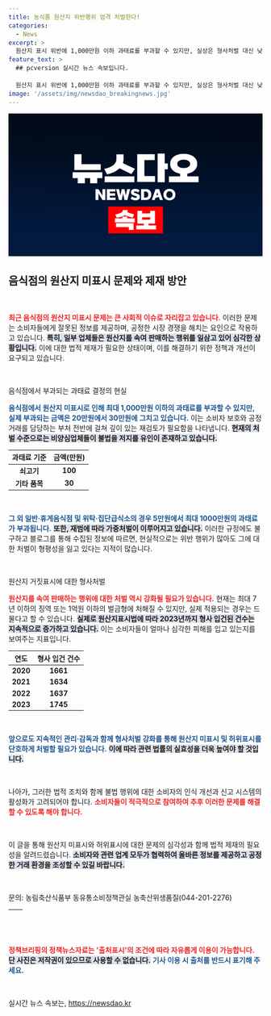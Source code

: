 ```yaml
---
title: 농식품 원산지 위반행위 엄격 처벌한다!
categories:
  - News
excerpt: >
  원산지 표시 위반에 1,000만원 이하 과태료를 부과할 수 있지만, 실상은 형사처벌 대신 낮은 과태료로 불법이 만연하고 있다! 정부의 진상 규명과 강화된 처벌 방안을 통해 위법행위가 근절될 수 있을지 궁금하다.
feature_text: >
  ## pcversion 실시간 뉴스 속보입니다.

  원산지 표시 위반에 1,000만원 이하 과태료를 부과할 수 있지만, 실상은 형사처벌 대신 낮은 과태료로 불법이 만연하고 있다! 정부의 진상 규명과 강화된 처벌 방안을 통해 위법행위가 근절될 수 있을지 궁금하다.
image: '/assets/img/newsdao_breakingnews.jpg'
---
```


<p><img src="/assets/img/newsdao_breakingnews.jpg" alt="pcversion 속보" /></p>

<h2 data-ke-size="size26">음식점의 원산지 미표시 문제와 제재 방안</h2>

<p data-ke-size="size16">&nbsp;</p>

<p><b><span style="color: #ee2323;">최근 음식점의 원산지 미표시 문제는 큰 사회적 이슈로 자리잡고 있습니다.</span></b> 이러한 문제는 소비자들에게 잘못된 정보를 제공하며, 공정한 시장 경쟁을 해치는 요인으로 작용하고 있습니다. <b><span style="background-color: #21538527;">특히, 일부 업체들은 원산지를 속여 판매하는 행위를 일삼고 있어 심각한 상황입니다.</span></b> 이에 대한 법적 제재가 필요한 상태이며, 이를 해결하기 위한 정책과 개선이 요구되고 있습니다. </p>

<p data-ke-size="size16">&nbsp;</p>

<p>음식점에서 부과되는 과태료 결정의 현실</p>

<p><b><span style="color: #1a5490;">음식점에서 원산지 미표시로 인해 최대 1,000만원 이하의 과태료를 부과할 수 있지만, 실제 부과되는 금액은 20만원에서 30만원에 그치고 있습니다.</span></b> 이는 소비자 보호와 공정 거래를 담당하는 부처 전반에 걸쳐 깊이 있는 재검토가 필요함을 나타냅니다. <b><span style="background-color: #21538527;">현재의 처벌 수준으로는 비양심업체들이 불법을 저지를 유인이 존재하고 있습니다.</span></b> </p>

<table>
  <thead>
    <tr>
      <th style="text-align: center; height: 17px;">과태료 기준</th>
      <th style="text-align: center; height: 17px;">금액(만원)</th>
    </tr>
  </thead>
  <tbody>
    <tr>
      <td style="text-align: center; height: 17px;"><b>쇠고기</b></td>
      <td style="text-align: center; height: 17px;"><b>100</b></td>
    </tr>
    <tr>
      <td style="text-align: center; height: 17px;"><b>기타 품목</b></td>
      <td style="text-align: center; height: 17px;"><b>30</b></td>
    </tr>
  </tbody>
</table>

<p data-ke-size="size16">&nbsp;</p>

<p><b><span style="color: #1a5490;">그 외 일반·휴게음식점 및 위탁·집단급식소의 경우 5만원에서 최대 1000만원의 과태료가 부과됩니다.</span></b> <b><span style="background-color: #21538527;">또한, 재범에 따라 가중처벌이 이루어지고 있습니다.</span></b> 이러한 규정에도 불구하고 블로그를 통해 수집된 정보에 따르면, 현실적으로는 위반 행위가 많아도 그에 대한 처벌이 형평성을 잃고 있다는 지적이 많습니다. </p>

<p data-ke-size="size16">&nbsp;</p>

<p>원산지 거짓표시에 대한 형사처벌</p>

<p><b><span style="color: #ee2323;">원산지를 속여 판매하는 행위에 대한 처벌 역시 강화될 필요가 있습니다.</span></b> 현재는 최대 7년 이하의 징역 또는 1억원 이하의 벌금형에 처해질 수 있지만, 실제 적용되는 경우는 드물다고 할 수 있습니다. <b><span style="background-color: #21538527;">실제로 원산지표시법에 따라 2023년까지 형사 입건된 건수는 지속적으로 증가하고 있습니다.</span></b> 이는 소비자들이 얼마나 심각한 피해를 입고 있는지를 보여주는 지표입니다. </p>

<table>
  <thead>
    <tr>
      <th style="text-align: center; height: 17px;">연도</th>
      <th style="text-align: center; height: 17px;">형사 입건 건수</th>
    </tr>
  </thead>
  <tbody>
    <tr>
      <td style="text-align: center; height: 17px;"><b>2020</b></td>
      <td style="text-align: center; height: 17px;"><b>1661</b></td>
    </tr>
    <tr>
      <td style="text-align: center; height: 17px;"><b>2021</b></td>
      <td style="text-align: center; height: 17px;"><b>1634</b></td>
    </tr>
    <tr>
      <td style="text-align: center; height: 17px;"><b>2022</b></td>
      <td style="text-align: center; height: 17px;"><b>1637</b></td>
    </tr>
    <tr>
      <td style="text-align: center; height: 17px;"><b>2023</b></td>
      <td style="text-align: center; height: 17px;"><b>1745</b></td>
    </tr>
  </tbody>
</table>

<p data-ke-size="size16">&nbsp;</p>

<p><b><span style="color: #1a5490;">앞으로도 지속적인 관리·감독과 함께 형사처벌 강화를 통해 원산지 미표시 및 허위표시를 단호하게 처벌할 필요가 있습니다.</span></b> <b><span style="background-color: #21538527;">이에 따라 관련 법률의 실효성을 더욱 높여야 할 것입니다.</span></b></p>

<p data-ke-size="size16">&nbsp;</p>

<p>나아가, 그러한 법적 조치와 함께 불법 행위에 대한 소비자의 인식 개선과 신고 시스템의 활성화가 고려되어야 합니다. <b><span style="color: #ee2323;">소비자들이 적극적으로 참여하여 추후 이러한 문제를 해결할 수 있도록 해야 합니다.</span></b> </p>

<p data-ke-size="size16">&nbsp;</p>

<p>이 글을 통해 원산지 미표시와 허위표시에 대한 문제의 심각성과 함께 법적 제재의 필요성을 알려드렸습니다. <b><span style="background-color: #21538527;">소비자와 관련 업계 모두가 협력하여 올바른 정보를 제공하고 공정한 거래 환경을 조성할 수 있길 바랍니다.</span></b></p>

<p data-ke-size="size16">&nbsp;</p>

<p>문의: 농림축산식품부 동유통소비정책관실 농축산위생품질(044-201-2276)</p>

<table>
  <thead>
    <tr>
      <th style="text-align: center; height: 17px;"></th>
      <th style="text-align: center; height: 17px;"></th>
    </tr>
  </thead>
</table>

<p data-ke-size="size16">&nbsp;</p>

<p><b><span style="color: #ee2323;">정책브리핑의 정책뉴스자료는 '출처표시'의 조건에 따라 자유롭게 이용이 가능합니다.</span></b> <b><span style="background-color: #21538527;">단 사진은 저작권이 있으므로 사용할 수 없습니다.</span></b> <b><span style="color: #1a5490;">기사 이용 시 출처를 반드시 표기해 주세요.</span></b></p>

<p data-ke-size="size16">&nbsp;</p>
실시간 뉴스 속보는, <a href="https://newsdao.kr" rel="dofollow">https://newsdao.kr</a>



